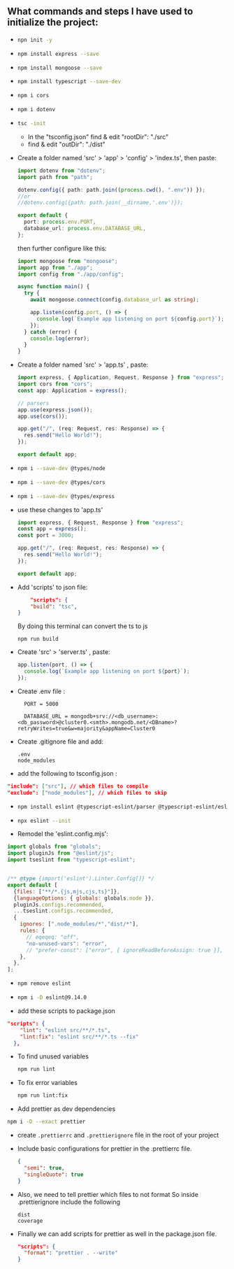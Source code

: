 ## What commands and steps I have used to initialize the project:

- ```bash
  npn init -y
  ```
- ```bash
  npm install express --save
  ```
- ```bash
  npm install mongoose --save
  ```
- ```bash
  npm install typescript --save-dev
  ```
- ```bash
  npm i cors
  ```
- ```bash
  npm i dotenv
  ```
- ```bash
  tsc -init
  ```
  - In the "tsconfig.json" find & edit "rootDir": "./src"
  - find & edit "outDir": "./dist"
- Create a folder named 'src' > 'app' > 'config' > 'index.ts', then paste:

  ```ts
  import dotenv from "dotenv";
  import path from "path";

  dotenv.config({ path: path.join((process.cwd(), ".env")) });
  //or
  //dotenv.config({path: path.join(__dirname,'.env')});

  export default {
    port: process.env.PORT,
    database_url: process.env.DATABASE_URL,
  };
  ```

  then further configure like this:

  ```ts
  import mongoose from "mongoose";
  import app from "./app";
  import config from "./app/config";

  async function main() {
    try {
      await mongoose.connect(config.database_url as string);

      app.listen(config.port, () => {
        console.log(`Example app listening on port ${config.port}`);
      });
    } catch (error) {
      console.log(error);
    }
  }
  ```

- Create a folder named 'src' > 'app.ts' , paste:

  ```js
  import express, { Application, Request, Response } from "express";
  import cors from "cors";
  const app: Application = express();

  // parsers
  app.use(express.json());
  app.use(cors());

  app.get("/", (req: Request, res: Response) => {
    res.send("Hello World!");
  });

  export default app;
  ```

- ```bash
  npm i --save-dev @types/node
  ```
- ```bash
  npm i --save-dev @types/cors
  ```
- ```bash
  npm i --save-dev @types/express
  ```
- use these changes to 'app.ts'

  ```javascript
  import express, { Request, Response } from "express";
  const app = express();
  const port = 3000;

  app.get("/", (req: Request, res: Response) => {
    res.send("Hello World!");
  });

  export default app;
  ```

- Add 'scripts' to json file:

  ```json
      "scripts": {
      "build": "tsc",
  }
  ```

  By doing this terminal can convert the ts to js

  ```terminal
  npm run build
  ```

- Create 'src' > 'server.ts' , paste:

  ```js
  app.listen(port, () => {
    console.log(`Example app listening on port ${port}`);
  });
  ```

- Create .env file :

  ```
    PORT = 5000

    DATABASE_URL = mongodb+srv://<db_username>:<db_password>@cluster0.<smth>.mongodb.net/<DBname>?retryWrites=true&w=majority&appName=Cluster0
  ```

- Create .gitignore file and add:

  ```
  .env
  node_modules
  ```

- add the following to tsconfig.json :

```json
"include": ["src"], // which files to compile
"exclude": ["node_modules"], // which files to skip
```

- ```bash
  npm install eslint @typescript-eslint/parser @typescript-eslint/eslint-plugin --save-dev
  ```
- ```bash
  npx eslint --init
  ```
- Remodel the 'eslint.config.mjs':

```mjs
import globals from "globals";
import pluginJs from "@eslint/js";
import tseslint from "typescript-eslint";


/** @type {import('eslint').Linter.Config[]} */
export default [
  {files: ["**/*.{js,mjs,cjs,ts}"]},
  {languageOptions: { globals: globals.node }},
  pluginJs.configs.recommended,
  ...tseslint.configs.recommended,
  {
    ignores: [".node_modules/*","dist/*"],
    rules: {
      // eqeqeq: "off",
      "no-unused-vars": "error",
      // "prefer-const": ["error", { ignoreReadBeforeAssign: true }],
    },
  },
];
```

- ```bash
  npm remove eslint
  ```
- ```bash
  npm i -D eslint@9.14.0
  ```
- add these scripts to package.json

```json
"scripts": {
    "lint": "eslint src/**/*.ts",
    "lint:fix": "eslint src/**/*.ts --fix"
  },
```
- To find unused variables
  ```bash
  npm run lint 
  ```
- To fix error variables
  ```bash
  npm run lint:fix 
  ```
-  Add prettier as dev dependencies
  ```bash
  npm i -D --exact prettier
  ```
- create `.prettierrc` and `.prettierignore` file in the root of your project 
- Include basic configurations for prettier in the .prettierrc file.

  ```json
  {
    "semi": true,
    "singleQuote": true
  }
  ```

- Also, we need to tell prettier which files to not format So inside .prettierignore include the following

  ```
  dist
  coverage
  ```

- Finally we can add scripts for prettier as well in the package.json file.

  ```json
  "scripts": {
    "format": "prettier . --write"
  }
  ```
